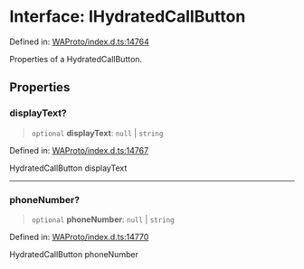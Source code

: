 # Interface: IHydratedCallButton

Defined in: [WAProto/index.d.ts:14764](https://github.com/Fokusdotid/Baileys/blob/039f28db78950e3bac7c407f144ea390dcdf207d/WAProto/index.d.ts#L14764)

Properties of a HydratedCallButton.

## Properties

### displayText?

> `optional` **displayText**: `null` \| `string`

Defined in: [WAProto/index.d.ts:14767](https://github.com/Fokusdotid/Baileys/blob/039f28db78950e3bac7c407f144ea390dcdf207d/WAProto/index.d.ts#L14767)

HydratedCallButton displayText

***

### phoneNumber?

> `optional` **phoneNumber**: `null` \| `string`

Defined in: [WAProto/index.d.ts:14770](https://github.com/Fokusdotid/Baileys/blob/039f28db78950e3bac7c407f144ea390dcdf207d/WAProto/index.d.ts#L14770)

HydratedCallButton phoneNumber
